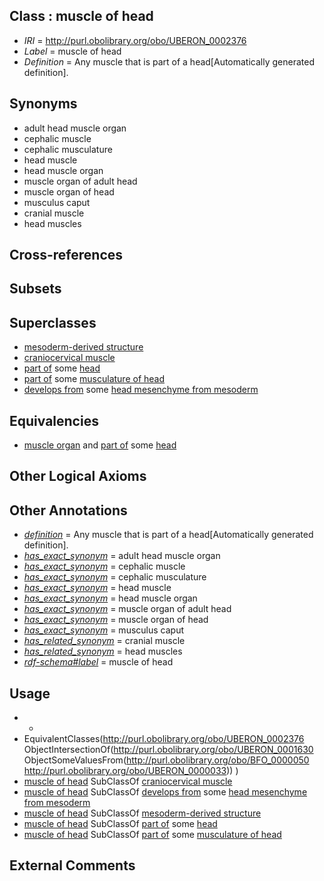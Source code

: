 
## Class : muscle of head

 * *IRI* = http://purl.obolibrary.org/obo/UBERON_0002376
 * *Label* = muscle of head
 * *Definition* = Any muscle that is part of a head[Automatically generated definition].

## Synonyms

 * adult head muscle organ
 * cephalic muscle
 * cephalic musculature
 * head muscle
 * head muscle organ
 * muscle organ of adult head
 * muscle organ of head
 * musculus caput
 * cranial muscle 
 * head muscles

## Cross-references


## Subsets


## Superclasses

 * [mesoderm-derived structure](../../UBERON/20/UBERON_0004120.md)
 * [craniocervical muscle](../../UBERON/59/UBERON_0010959.md)
 * [part of](../../BFO/50/BFO_0000050.md) some [head](../../UBERON/33/UBERON_0000033.md)
 * [part of](../../BFO/50/BFO_0000050.md) some [musculature of head](../../UBERON/61/UBERON_0004461.md)
 * [develops from](../../RO/02/RO_0002202.md) some [head mesenchyme from mesoderm](../../UBERON/04/UBERON_0006904.md)

## Equivalencies

 * [muscle organ](../../UBERON/30/UBERON_0001630.md) and [part of](../../BFO/50/BFO_0000050.md) some [head](../../UBERON/33/UBERON_0000033.md)

## Other Logical Axioms


## Other Annotations

 * *[definition](../../IAO/15/IAO_0000115.md)* = Any muscle that is part of a head[Automatically generated definition].
 * *[has_exact_synonym](../../ym/oboInOwl#hasExactSynonym.md)* = adult head muscle organ
 * *[has_exact_synonym](../../ym/oboInOwl#hasExactSynonym.md)* = cephalic muscle
 * *[has_exact_synonym](../../ym/oboInOwl#hasExactSynonym.md)* = cephalic musculature
 * *[has_exact_synonym](../../ym/oboInOwl#hasExactSynonym.md)* = head muscle
 * *[has_exact_synonym](../../ym/oboInOwl#hasExactSynonym.md)* = head muscle organ
 * *[has_exact_synonym](../../ym/oboInOwl#hasExactSynonym.md)* = muscle organ of adult head
 * *[has_exact_synonym](../../ym/oboInOwl#hasExactSynonym.md)* = muscle organ of head
 * *[has_exact_synonym](../../ym/oboInOwl#hasExactSynonym.md)* = musculus caput
 * *[has_related_synonym](../../ym/oboInOwl#hasRelatedSynonym.md)* = cranial muscle 
 * *[has_related_synonym](../../ym/oboInOwl#hasRelatedSynonym.md)* = head muscles
 * *[rdf-schema#label](../../el/rdf-schema#label.md)* = muscle of head

## Usage

 * -
 * EquivalentClasses(<http://purl.obolibrary.org/obo/UBERON_0002376> ObjectIntersectionOf(<http://purl.obolibrary.org/obo/UBERON_0001630> ObjectSomeValuesFrom(<http://purl.obolibrary.org/obo/BFO_0000050> <http://purl.obolibrary.org/obo/UBERON_0000033>)) )
 * [muscle of head](../../UBERON/76/UBERON_0002376.md) SubClassOf [craniocervical muscle](../../UBERON/59/UBERON_0010959.md)
 * [muscle of head](../../UBERON/76/UBERON_0002376.md) SubClassOf [develops from](../../RO/02/RO_0002202.md) some [head mesenchyme from mesoderm](../../UBERON/04/UBERON_0006904.md)
 * [muscle of head](../../UBERON/76/UBERON_0002376.md) SubClassOf [mesoderm-derived structure](../../UBERON/20/UBERON_0004120.md)
 * [muscle of head](../../UBERON/76/UBERON_0002376.md) SubClassOf [part of](../../BFO/50/BFO_0000050.md) some [head](../../UBERON/33/UBERON_0000033.md)
 * [muscle of head](../../UBERON/76/UBERON_0002376.md) SubClassOf [part of](../../BFO/50/BFO_0000050.md) some [musculature of head](../../UBERON/61/UBERON_0004461.md)

## External Comments

